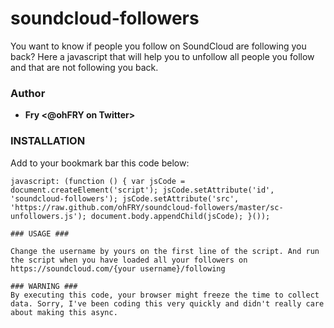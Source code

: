soundcloud-followers
====================

You want to know if people you follow on SoundCloud are following you back? Here a javascript that will help you to unfollow all people you follow and that are not following you back.

### Author ###

+ <strong>Fry &lt;@ohFRY on Twitter&gt;</strong>

### INSTALLATION ###

Add to your bookmark bar this code below:

```
javascript: (function () { var jsCode = document.createElement('script'); jsCode.setAttribute('id', 'soundcloud-followers'); jsCode.setAttribute('src', 'https://raw.github.com/ohFRY/soundcloud-followers/master/sc-unfollowers.js'); document.body.appendChild(jsCode); }());

### USAGE ###

Change the username by yours on the first line of the script. And run the script when you have loaded all your followers on https://soundcloud.com/{your username}/following

### WARNING ###
By executing this code, your browser might freeze the time to collect data. Sorry, I've been coding this very quickly and didn't really care about making this async.